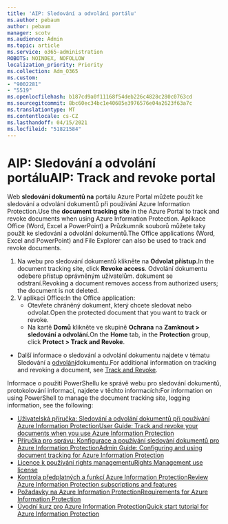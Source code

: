 ```yaml
---
title: 'AIP: Sledování a odvolání portálu'
ms.author: pebaum
author: pebaum
manager: scotv
ms.audience: Admin
ms.topic: article
ms.service: o365-administration
ROBOTS: NOINDEX, NOFOLLOW
localization_priority: Priority
ms.collection: Adm_O365
ms.custom:
- "9002281"
- "5519"
ms.openlocfilehash: b187cd9a0f11168f54deb226c4828c280c0763cd
ms.sourcegitcommit: 8bc60ec34bc1e40685e3976576e04a2623f63a7c
ms.translationtype: MT
ms.contentlocale: cs-CZ
ms.lasthandoff: 04/15/2021
ms.locfileid: "51821584"
---
```

# <a name="aip-track-and-revoke-portal"></a><span data-ttu-id="d255a-102">AIP: Sledování a odvolání portálu</span><span class="sxs-lookup"><span data-stu-id="d255a-102">AIP: Track and revoke portal</span></span>

<span data-ttu-id="d255a-103">Web **sledování dokumentů na** portálu Azure Portal můžete použít ke sledování a odvolání dokumentů při používání Azure Information Protection.</span><span class="sxs-lookup"><span data-stu-id="d255a-103">Use the **document tracking site** in the Azure Portal to track and revoke documents when using Azure Information Protection.</span></span> <span data-ttu-id="d255a-104">Aplikace Office (Word, Excel a PowerPoint) a Průzkumník souborů můžete taky použít ke sledování a odvolání dokumentů.</span><span class="sxs-lookup"><span data-stu-id="d255a-104">The Office applications (Word, Excel and PowerPoint) and File Explorer can also be used to track and revoke documents.</span></span>

1. <span data-ttu-id="d255a-105">Na webu pro sledování dokumentů klikněte na **Odvolat přístup.**</span><span class="sxs-lookup"><span data-stu-id="d255a-105">In the document tracking site, click **Revoke access**.</span></span> <span data-ttu-id="d255a-106">Odvolání dokumentu odebere přístup oprávněným uživatelům. dokument se odstraní.</span><span class="sxs-lookup"><span data-stu-id="d255a-106">Revoking a document removes access from authorized users; the document is not deleted.</span></span>
2. <span data-ttu-id="d255a-107">V aplikaci Office:</span><span class="sxs-lookup"><span data-stu-id="d255a-107">In the Office application:</span></span>
    - <span data-ttu-id="d255a-108">Otevřete chráněný dokument, který chcete sledovat nebo odvolat.</span><span class="sxs-lookup"><span data-stu-id="d255a-108">Open the protected document that you want to track or revoke.</span></span>
    - <span data-ttu-id="d255a-109">Na kartě **Domů** klikněte ve skupině **Ochrana** na **Zamknout > sledování a odvolání.**</span><span class="sxs-lookup"><span data-stu-id="d255a-109">On the **Home** tab, in the **Protection** group, click **Protect > Track and Revoke**.</span></span>

- <span data-ttu-id="d255a-110">Další informace o sledování a odvolání dokumentu najdete v tématu Sledování a [odvolání](https://docs.microsoft.com/azure/information-protection/rms-client/client-track-revoke)dokumentu.</span><span class="sxs-lookup"><span data-stu-id="d255a-110">For additional information on tracking and revoking a document, see [Track and Revoke](https://docs.microsoft.com/azure/information-protection/rms-client/client-track-revoke).</span></span>

<span data-ttu-id="d255a-111">Informace o použití PowerShellu ke správě webu pro sledování dokumentů, protokolování informací, najdete v těchto informacích:</span><span class="sxs-lookup"><span data-stu-id="d255a-111">For information on using PowerShell to manage the document tracking site, logging information, see the following:</span></span>
- [<span data-ttu-id="d255a-112">Uživatelská příručka: Sledování a odvolání dokumentů při používání Azure Information Protection</span><span class="sxs-lookup"><span data-stu-id="d255a-112">User Guide: Track and revoke your documents when you use Azure Information Protection</span></span>](https://docs.microsoft.com/azure/information-protection/rms-client/client-track-revoke)
- [<span data-ttu-id="d255a-113">Příručka pro správu: Konfigurace a používání sledování dokumentů pro Azure Information Protection</span><span class="sxs-lookup"><span data-stu-id="d255a-113">Admin Guide: Configuring and using document tracking for Azure Information Protection</span></span>](https://docs.microsoft.com/azure/information-protection/rms-client/client-admin-guide-document-tracking)
- [<span data-ttu-id="d255a-114">Licence k používání rights managementu</span><span class="sxs-lookup"><span data-stu-id="d255a-114">Rights Management use license</span></span>](https://docs.microsoft.com/azure/information-protection/configure-usage-rights#rights-management-use-license)
- [<span data-ttu-id="d255a-115">Kontrola předplatných a funkcí Azure Information Protection</span><span class="sxs-lookup"><span data-stu-id="d255a-115">Review Azure Information Protection subscriptions and features</span></span>](https://azure.microsoft.com/pricing/details/information-protection)
- [<span data-ttu-id="d255a-116">Požadavky na Azure Information Protection</span><span class="sxs-lookup"><span data-stu-id="d255a-116">Requirements for Azure Information Protection</span></span>](https://docs.microsoft.com/azure/information-protection/get-started/requirements)
- [<span data-ttu-id="d255a-117">Úvodní kurz pro Azure Information Protection</span><span class="sxs-lookup"><span data-stu-id="d255a-117">Quick start tutorial for Azure Information Protection</span></span>](https://docs.microsoft.com/azure/information-protection/get-started/infoprotect-quick-start-tutorial)

